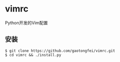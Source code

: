 # vimrc

Python开发的Vim配置

## 安装

```
$ git clone https://github.com/gaotongfei/vimrc.git
$ cd vimrc && ./install.py
```
